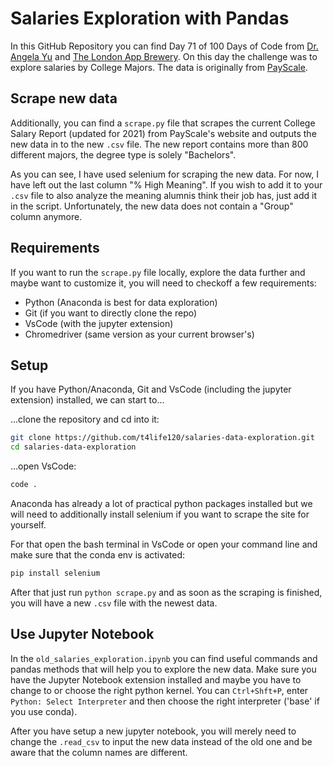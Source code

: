 # Salaries Exploration with Pandas
In this GitHub Repository you can find Day 71 of 100 Days of Code from [Dr. Angela Yu](https://github.com/angelabauer) and [The London App Brewery](https://github.com/londonappbrewery). On this day the challenge was to explore salaries by College Majors. The data is originally from [PayScale](https://www.payscale.com/college-salary-report/majors-that-pay-you-back/bachelors).


## Scrape new data
Additionally, you can find a `scrape.py` file that scrapes the current College Salary Report (updated for 2021) from PayScale's website and outputs the new data in to the new `.csv` file. The new report contains more than 800 different majors, the degree type is solely "Bachelors".

As you can see, I have used selenium for scraping the new data. For now, I have left out the last column "% High Meaning". If you wish to add it to your `.csv` file to also analyze the meaning alumnis think their job has, just add it in the script.
Unfortunately, the new data does not contain a "Group" column anymore.


## Requirements
If you want to run the `scrape.py` file locally, explore the data further and maybe want to customize it, you will need to checkoff a few requirements:

* Python (Anaconda is best for data exploration)
* Git (if you want to directly clone the repo)
* VsCode (with the jupyter extension)
* Chromedriver (same version as your current browser's)

## Setup
If you have Python/Anaconda, Git and VsCode (including the jupyter extension) installed, we can start to...

...clone the repository and cd into it:
```bash
git clone https://github.com/t4life120/salaries-data-exploration.git
cd salaries-data-exploration
```

...open VsCode:
```bash
code .
```

Anaconda has already a lot of practical python packages installed but we will need to additionally install selenium if you want to scrape the site for yourself.

For that open the bash terminal in VsCode or open your command line and make sure that the conda env is activated:

```bash
pip install selenium
```

After that just run `python scrape.py` and as soon as the scraping is finished, you will have a new `.csv` file with the newest data.

## Use Jupyter Notebook
In the `old_salaries_exploration.ipynb` you can find useful commands and pandas methods that will help you to explore the new data. Make sure you have the Jupyter Notebook extension installed and maybe you have to change to or choose the right python kernel. You can `Ctrl+Shft+P`, enter `Python: Select Interpreter` and then choose the right interpreter ('base' if you use conda).

After you have setup a new jupyter notebook, you will merely need to change the `.read_csv` to input the new data instead of the old one and be aware that the column names are different.